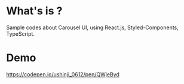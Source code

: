 # What's is ?
Sample codes about Carousel UI, using React.js, Styled-Components, TypeScript.

# Demo
https://codepen.io/ushinji_0612/pen/QWjeByd

